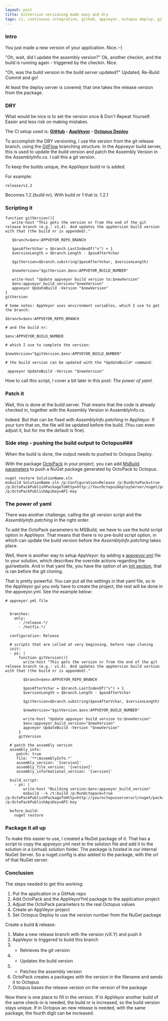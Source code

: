 ```yaml
---
layout: post
title: GitVersion versioning made easy and dry
tags: ci, continuous integration, github, appveyor, octopus deploy, gitflow 
---
```

### Intro ###
You just made a new version of your application. Nice.:-)

"Oh, wait, did I update the assembly version?"
Ok, another checkin, and the build is running again - triggered by the checkin. Nice.

"Oh, was the build version in the build server updated?"
Updated, Re-Build Commit and go!  

At least the deploy server is covered; that one takes the release version from the package.

 
### DRY ###
What would be nice is to set the version once & Don't Repeat Yourself.
Easier and less risk on making mistakes.

The CI setup used is: **[GitHub](https://github.com/ "GitHub - Code repository") - [AppVeyor](http://www.appveyor.com/ "AppVeyor - Build server") - [Octopus Deploy](https://octopus.com/ "Octopus Deploy - Automated deployment")** 

To accomplish the DRY versioning, I use the version from the git release branch, using the [GitFlow](http://nvie.com/posts/a-successful-git-branching-model/) branching structure. In the Appveyor build server, this is used to update the build version and patch the Assembly Version in the AssemblyInfo.cs. I call this a git version. 

To keep the builds unique, the AppVeyor build nr is added.

For example:
 
    release/v1.2

Becomes 1.2.{build nr}. With build nr 1 that is: 1.2.1

### Scripting it ###
    function gitVersion(){
       write-host "This gets the version nr from the end of the git release branch (e.g.: v1.4). And updates the appVersion build version with that (the build nr is appended)."

       $branch=$env:APPVEYOR_REPO_BRANCH
    
       $posAfterVchar = $branch.LastIndexOf("v") + 1
       $versionLength = $branch.Length - $posAfterVchar
       
       $gitVersion=$branch.substring($posAfterVchar, $versionLength)
       
       $newVersion="$gitVersion.$env:APPVEYOR_BUILD_NUMBER"
       
       write-host "Update appveyor build version to:$newVersion"
       $env:appveyor_build_version="$newVersion"
       appveyor UpdateBuild -Version "$newVersion"
    }
    gitVersion
      
    # Some notes: AppVeyor uses environment variables, which I use to get the branch:
    
    $branch=$env:APPVEYOR_REPO_BRANCH

    # and the build nr:

    $env:APPVEYOR_BUILD_NUMBER

    # which I use to complete the version:

    $newVersion="$gitVersion.$env:APPVEYOR_BUILD_NUMBER"

    # the build version can be updated with the *UpdateBuild* command:

     appveyor UpdateBuild -Version "$newVersion"

How to call this script, I cover a bit later in this post: *The power of yaml*.

### Patch it ###
Wait, this is done at the build server. That means that the code is already checked in, together with the Assembly Version in AssemblyInfo.cs. 

Indeed. But that can be fixed with *AssemblyInfo patching* in AppVeyor. If your turn that on, the file will be updated before the build. (You can even adjust it, but for me the default is fine).

### Side step - pushing the build output to Octopus###
When the build is done, the output needs to pushed to Octopus Deploy.

With the package [OctoPack](https://www.nuget.org/packages/OctoPack/) in your project, you can add [MsBuild parameters](http://docs.octopusdeploy.com/display/OD/Using+OctoPack "Using OctoPack") to push a NuGet package generated by OctoPack to Octopus.

    nuget restore SolutionName.sln
    msbuild SolutionName.sln /p:Configuration=Release /p:RunOctoPack=true /p:OctoPackPublishPackageToHttp=http://YourOctopusDeployServer/nuget/packages /p:OctoPackPublishApiKey=API-key
    

### The power of yaml ###
There was another challenge, calling the git version script and the *AssemblyInfo patching* in the right order.

To add the OctoPack parameters to MSBuild, we have to use the build script option in AppVeyor. That means that there is no pre-build script option, in which can update the build version before the *AssemblyInfo patching* takes place. 

Well, there is another way to setup AppVeyor: by adding a [appveyor.yml](http://www.appveyor.com/docs/appveyor-yml) file to your solution, which describes the override actions regarding the gui/website.
And in that yaml file, you have the option of an [init section](http://www.appveyor.com/docs/build-configuration#configuring "build-configuration"), that is ran before the git cloning.

That is pretty powerful. You can put all the settings in that yaml file, so in the AppVeyor gui you only have to create the project, the rest will be done in the appveyor.yml. See the example below:

    # appveyor.yml file
    
     
      branches:
        only:
          - /release.*/
          - /hotfix.*/
    
      configuration: Release
    
      # scripts that are called at very beginning, before repo cloning
      init:
      - ps: |
          function gitVersion(){
            write-host "This gets the version nr from the end of the git release branch (e.g.: v1.4). And updates the appVersion build version with that (the build nr is appended)."
    
            $branch=$env:APPVEYOR_REPO_BRANCH
        
            $posAfterVchar = $branch.LastIndexOf("v") + 1
            $versionLength = $branch.Length - $posAfterVchar
            
            $gitVersion=$branch.substring($posAfterVchar, $versionLength)
            
            $newVersion="$gitVersion.$env:APPVEYOR_BUILD_NUMBER"
            
            write-host "Update appveyor build version to:$newVersion"
            $env:appveyor_build_version="$newVersion"
            appveyor UpdateBuild -Version "$newVersion"
          }
          gitVersion
      
      # patch the assembly version
      assembly_info:
         patch: true
         file: '**\AssemblyInfo.*'
         assembly_version: '{version}'
         assembly_file_version: '{version}'
         assembly_informational_version: '{version}'
    
      build_script:
        - ps: |
            write-host "Building version:$env:appveyor_build_version"
            msbuild --% /t:build /p:RunOctopack=true /p:OctoPackPublishPackageToHttp=http://youroctopusserverurl/nuget/packages /p:OctoPackPublishApiKey=API-key
    
      before_build:
        nuget restore
    
    
  

### Package it all up ###
To make this easier to use, I created a NuGet package of it. That has a script to copy the appveyor.yml next to the solution file and add it to the solution in a (virtual) solution folder.
The package is hosted in our internal NuGet Server. So a nuget.config is also added to the package, with the url of that NuGet server.  


### Conclusion ###
The steps needed to get this working:

1. Put the application in a GitHub repo
2. Add OctoPack and the AppVeyorYml package to the application project
3. Adjust the OctoPack parameters to the real Octopus values
3. Create an AppVeyor project
4. Set Octopus Deploy to use the version number from the NuGet package

Create a build & release:

1. Make a new release branch with the version (vX.Y) and push it
2. AppVeyor is triggered to build this branch
3. - Retrieves the git version
4. - Updates the build version
5. - Patches the assembly version
6. OctoPack creates a packages with the version in the filename and sends it to Octopus
7. Octopus bases the release version on the version of the package

Now there is one place to fill in the version. If in AppVeyor another build of the same check-in is needed, the build nr is increased, so the build version stays unique.
If in Octopus an new release is needed, with the same package, the fourth digit can be increased.

 